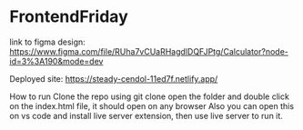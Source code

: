 # FrontendFriday
link to figma design: https://www.figma.com/file/RUha7vCUaRHagdlDQFJPtg/Calculator?node-id=3%3A190&mode=dev

Deployed site: https://steady-cendol-11ed7f.netlify.app/

How to run
Clone the repo using git clone 
open the folder and double click on the index.html file, it should open on any browser
Also you can open this on vs code and install live server extension, then use live server to run it.


 

















